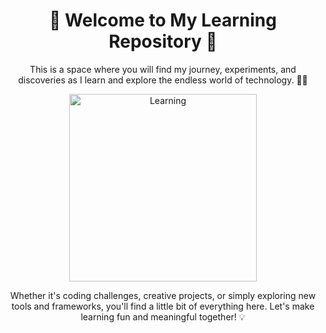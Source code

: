<h1 align="center">🌟 Welcome to My Learning Repository 🌟</h1>

<p align="center">
  This is a space where you will find my journey, experiments, and discoveries as I learn and explore the endless world of technology. 🚀✨
</p>

<div align="center">
  <img src="https://tenor.com/bKpgX.gif" alt="Learning" width="300"/>
</div>

<p align="center">
  Whether it's coding challenges, creative projects, or simply exploring new tools and frameworks, you'll find a little bit of everything here. Let's make learning fun and meaningful together! 💡
</p>
